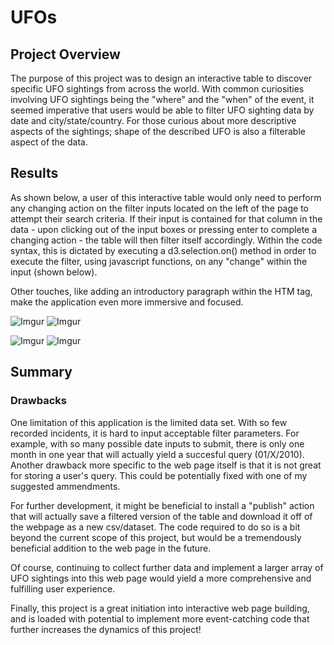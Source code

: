 # UFOs

## Project Overview
The purpose of this project was to design an interactive table to discover specific UFO sightings from across the world. With common curiosities involving UFO sightings being the "where" and the "when" of the event, it seemed imperative that users would be able to filter UFO sighting data by date and city/state/country. For those curious about more descriptive aspects of the sightings; shape of the described UFO is also a filterable aspect of the data.

## Results
As shown below, a user of this interactive table would only need to perform any changing action on the filter inputs located on the left of the page to attempt their search criteria. If their input is contained for that column in the data - upon clicking out of the input boxes or pressing enter to complete a changing action - the table will then filter itself accordingly. Within the code syntax, this is dictated by executing a d3.selection.on() method in order to execute the filter, using javascript functions, on any "change" within the input (shown below).

Other touches, like adding an introductory paragraph within the HTM <body></body> tag, make the application even more immersive and focused.

![Imgur](https://imgur.com/14V1TPC.png) ![Imgur](https://imgur.com/UySfHJy.png)

![Imgur](https://imgur.com/k5ctGjg.png) ![Imgur](https://imgur.com/ewYwdGT.png)

## Summary
### Drawbacks
One limitation of this application is the limited data set. With so few recorded incidents, it is hard to input acceptable filter parameters. For example, with so many possible date inputs to submit, there is only one month in one year that will actually yield a succesful query (01/X/2010). Another drawback more specific to the web page itself is that it is not great for storing a user's query. This could be potentially fixed with one of my suggested ammendments.

For further development, it might be beneficial to install a "publish" action that will actually save a filtered version of the table and download it off of the webpage as a new csv/dataset. The code required to do so is a bit beyond the current scope of this project, but would be a tremendously beneficial addition to the web page in the future.

Of course, continuing to collect further data and implement a larger array of UFO sightings into this web page would yield a more comprehensive and fulfilling user experience. 

Finally, this project is a great initiation into interactive web page building, and is loaded with potential to implement more event-catching code that further increases the dynamics of this project! 
